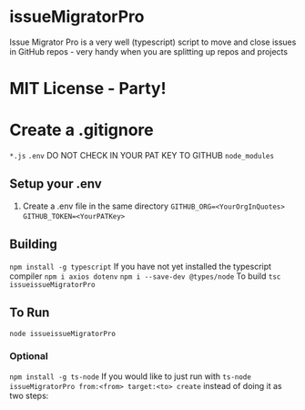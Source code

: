 # issueMigratorPro
Issue Migrator Pro is a very well (typescript) script to move and close issues in GitHub repos - very handy when you are splitting up repos and projects

# MIT License - Party!

# Create a .gitignore
```*.js```
```.env``` DO NOT CHECK IN YOUR PAT KEY TO GITHUB
```node_modules```

## Setup your .env
1. Create a .env file in the same directory
```GITHUB_ORG=<YourOrgInQuotes>```
```GITHUB_TOKEN=<YourPATKey>```


## Building
```npm install -g typescript``` If you have not yet installed the typescript compiler
```npm i axios dotenv```
```npm i --save-dev @types/node```
To build
```tsc issueissueMigratorPro```

## To Run
```node issueissueMigratorPro```

### Optional
```npm install -g ts-node``` If you would like to just run with ```ts-node issueMigratorPro from:<from> target:<to> create```
instead of doing it as two steps:
